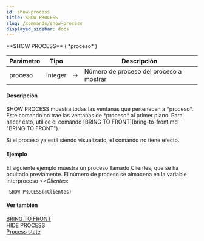 ```yaml
---
id: show-process
title: SHOW PROCESS
slug: /commands/show-process
displayed_sidebar: docs
---
```


<!--REF #_command_.SHOW PROCESS.Syntax-->**SHOW PROCESS** ( *proceso* )<!-- END REF-->
<!--REF #_command_.SHOW PROCESS.Params-->
| Parámetro | Tipo |  | Descripción |
| --- | --- | --- | --- |
| proceso | Integer | &#8594;  | Número de proceso del proceso a mostrar |

<!-- END REF-->

#### Descripción 

<!--REF #_command_.SHOW PROCESS.Summary-->SHOW PROCESS muestra todas las ventanas que pertenecen a *proceso*.<!-- END REF--> Este comando no trae las ventanas de *proceso* al primer plano. Para hacer esto, utilice el comando [BRING TO FRONT](bring-to-front.md "BRING TO FRONT").  
Si el proceso ya está siendo visualizado, el comando no tiene efecto.

#### Ejemplo 

El siguiente ejemplo muestra un proceso llamado Clientes, que se ha ocultado previamente. El número de proceso se almacena en la variable interproceso *<>Clientes*:

```4d
 SHOW PROCESS(◊Clientes)
```

#### Ver también 

[BRING TO FRONT](bring-to-front.md)  
[HIDE PROCESS](hide-process.md)  
[Process state](process-state.md)  
